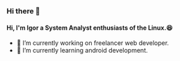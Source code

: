 ### Hi there 👋
#### Hi, I'm Igor a System Analyst enthusiasts of the Linux.😆

- 🔭 I’m currently working on freelancer web developer.
- 🌱 I’m currently learning android development.
